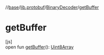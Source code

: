 //[base](../../../index.md)/[lib.protobuf](../index.md)/[BinaryDecoder](index.md)/[getBuffer](get-buffer.md)

# getBuffer

[js]\
open fun [getBuffer](get-buffer.md)(): [Uint8Array](https://kotlinlang.org/api/latest/jvm/stdlib/org.khronos.webgl/-uint8-array/index.html)
